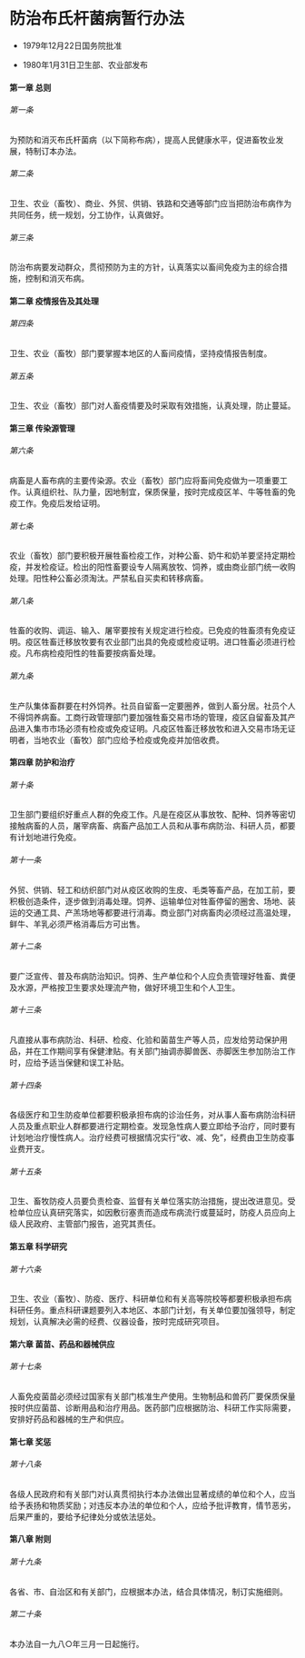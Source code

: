 # 防治布氏杆菌病暂行办法

- 1979年12月22日国务院批准

- 1980年1月31日卫生部、农业部发布

<!-- INFO END -->

#### 第一章 总则

###### 第一条

为预防和消灭布氏杆菌病（以下简称布病），提高人民健康水平，促进畜牧业发展，特制订本办法。

###### 第二条

卫生、农业（畜牧）、商业、外贸、供销、铁路和交通等部门应当把防治布病作为共同任务，统一规划，分工协作，认真做好。

###### 第三条

防治布病要发动群众，贯彻预防为主的方针，认真落实以畜间免疫为主的综合措施，控制和消灭布病。

#### 第二章 疫情报告及其处理

###### 第四条

卫生、农业（畜牧）部门要掌握本地区的人畜间疫情，坚持疫情报告制度。

###### 第五条

卫生、农业（畜牧）部门对人畜疫情要及时采取有效措施，认真处理，防止蔓延。

#### 第三章 传染源管理

###### 第六条

病畜是人畜布病的主要传染源。农业（畜牧）部门应将畜间免疫做为一项重要工作。认真组织社、队力量，因地制宜，保质保量，按时完成疫区羊、牛等牲畜的免疫工作。免疫后发给证明。

###### 第七条

农业（畜牧）部门要积极开展牲畜检疫工作，对种公畜、奶牛和奶羊要坚持定期检疫，并发检疫证。检出的阳性畜要设专人隔离放牧、饲养，或由商业部门统一收购处理。阳性种公畜必须淘汰。严禁私自买卖和转移病畜。

###### 第八条

牲畜的收购、调运、输入、屠宰要按有关规定进行检疫。已免疫的牲畜须有免疫证明。疫区牲畜迁移放牧要有农业部门出具的免疫或检疫证明。进口牲畜必须进行检疫。凡布病检疫阳性的牲畜要按病畜处理。

###### 第九条

生产队集体畜群要在村外饲养。社员自留畜一定要圈养，做到人畜分居。社员个人不得饲养病畜。工商行政管理部门要加强牲畜交易市场的管理，疫区自留畜及其产品进入集市市场必须有检疫或免疫证明。凡疫区牲畜迁移放牧和进入交易市场无证明者，当地农业（畜牧）部门应给予检疫或免疫并加倍收费。

#### 第四章 防护和治疗

###### 第十条

卫生部门要组织好重点人群的免疫工作。凡是在疫区从事放牧、配种、饲养等密切接触病畜的人员，屠宰病畜、病畜产品加工人员和从事布病防治、科研人员，都要有计划地进行免疫。

###### 第十一条

外贸、供销、轻工和纺织部门对从疫区收购的生皮、毛类等畜产品，在加工前，要积极创造条件，逐步做到消毒处理。饲养、运输单位对牲畜停留的圈舍、场地、装运的交通工具、产羔场地等都要进行消毒。商业部门对病畜肉必须经过高温处理，鲜牛、羊乳必须严格消毒后方可出售。

###### 第十二条

要广泛宣传、普及布病防治知识。饲养、生产单位和个人应负责管理好牲畜、粪便及水源，严格按卫生要求处理流产物，做好环境卫生和个人卫生。

###### 第十三条

凡直接从事布病防治、科研、检疫、化验和菌苗生产等人员，应发给劳动保护用品，并在工作期间享有保健津贴。有关部门抽调赤脚兽医、赤脚医生参加防治工作时，应给予适当保健和误工补贴。

###### 第十四条

各级医疗和卫生防疫单位都要积极承担布病的诊治任务，对从事人畜布病防治科研人员及重点职业人群都要进行定期检查。发现急性病人要立即给予治疗，同时要有计划地治疗慢性病人。治疗经费可根据情况实行“收、减、免”，经费由卫生防疫事业费开支。

###### 第十五条

卫生、畜牧防疫人员要负责检查、监督有关单位落实防治措施，提出改进意见。受检单位应认真研究落实，如因敷衍塞责而造成布病流行或蔓延时，防疫人员应向上级人民政府、主管部门报告，追究其责任。

#### 第五章 科学研究

###### 第十六条

卫生、农业（畜牧）、防疫、医疗、科研单位和有关高等院校等都要积极承担布病科研任务。重点科研课题要列入本地区、本部门计划，有关单位要加强领导，制定规划，认真解决必需的经费、仪器设备，按时完成研究项目。

#### 第六章 菌苗、药品和器械供应

###### 第十七条

人畜免疫菌苗必须经过国家有关部门核准生产使用。生物制品和兽药厂要保质保量按时供应菌苗、诊断用品和治疗用品。医药部门应根据防治、科研工作实际需要，安排好药品和器械的生产和供应。

#### 第七章 奖惩

###### 第十八条

各级人民政府和有关部门对认真贯彻执行本办法做出显著成绩的单位和个人，应当给予表扬和物质奖励；对违反本办法的单位和个人，应给予批评教育，情节恶劣，后果严重的，要给予纪律处分或依法惩处。

#### 第八章 附则

###### 第十九条

各省、市、自治区和有关部门，应根据本办法，结合具体情况，制订实施细则。

###### 第二十条

本办法自一九八○年三月一日起施行。
